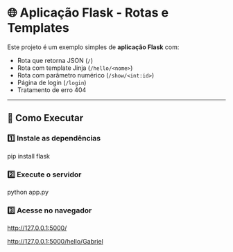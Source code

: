 # 🌐 Aplicação Flask - Rotas e Templates

Este projeto é um exemplo simples de **aplicação Flask** com:
- Rota que retorna JSON (`/`)
- Rota com template Jinja (`/hello/<nome>`)
- Rota com parâmetro numérico (`/show/<int:id>`)
- Página de login (`/login`)
- Tratamento de erro 404

---

## 🚀 Como Executar

### 1️⃣ Instale as dependências

pip install flask

### 2️⃣ Execute o servidor

python app.py

### 3️⃣ Acesse no navegador

http://127.0.0.1:5000/

http://127.0.0.1:5000/hello/Gabriel
